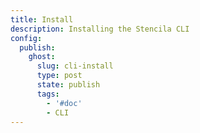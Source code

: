 ```yaml
---
title: Install
description: Installing the Stencila CLI
config:
  publish:
    ghost:
      slug: cli-install
      type: post
      state: publish
      tags:
        - '#doc'
        - CLI
---
```

